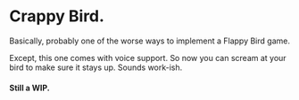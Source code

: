 # Crappy Bird.

Basically, probably one of the worse ways to implement a Flappy Bird game.


Except, this one comes with voice support. So now you can scream at your bird to make sure it stays up.
Sounds work-ish.

#### Still a WIP.



